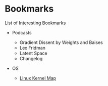 # Bookmarks
List of Interesting Bookmarks

- Podcasts
	- Gradient Dissent by Weights and Baises
	- Lex Fridman
	- Latent Space
	- Changelog

- OS
	- [Linux Kernel Map](https://makelinux.github.io/kernel/map/)
